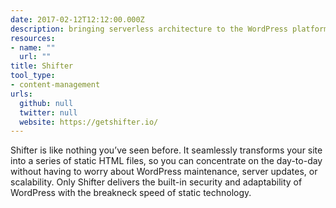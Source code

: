 ```yaml
---
date: 2017-02-12T12:12:00.000Z
description: bringing serverless architecture to the WordPress platform
resources:
- name: ""
  url: ""
title: Shifter
tool_type:
- content-management
urls:
  github: null
  twitter: null
  website: https://getshifter.io/
---
```


Shifter is like nothing you’ve seen before. It seamlessly transforms your site into a series of static HTML files, so you can concentrate on the day-to-day without having to worry about WordPress maintenance, server updates, or scalability. Only Shifter delivers the built-in security and adaptability of WordPress with the breakneck speed of static technology.
